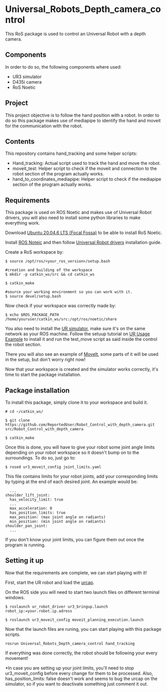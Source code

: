 # Universal_Robots_Depth_camera_control

This RoS package is used to control an Universal Robot with a depth camera.

## Components

In order to do so, the following components where used:

- UR3 simulator
- D435i camera
- RoS Noetic

## Project

This project objective is to follow the hand position with a robot.
In order to do so this package makes use of mediapipe to identify the hand and moveit for the communication with the robot.

## Contents
This repository contains hand_tracking and some helper scripts:
- Hand_tracking: Actual script used to track the hand and move the robot.
- moveit_test: Helper script to check if the moveit and connection to the robot section of the program actually works.
- hand_to_coordinates_mediapipe: Helper script to check if the mediapipe section of the program actually works.

## Requirements

This package is used on ROS Noetic and makes use of Universal Robot drivers, you will also need to install some python libraries to make everything work.

Download [Ubuntu 20.04.6 LTS (Focal Fossa)](https://releases.ubuntu.com/focal/) to be able to install RoS Noetic.

Install [ROS Noteic](http://wiki.ros.org/noetic/Installation/Ubuntu) and then follow [Universal Robot drivers](https://github.com/UniversalRobots/Universal_Robots_ROS_Driver/tree/master) installation guide.

Create a RoS workspace by:
```
$ source /opt/ros/<your_ros_version>/setup.bash

#creation and building of the workspace
$ mkdir -p catkin_ws/src && cd catkin_ws

$ catkin_make

#source your working environment so you can work with it.
$ source devel/setup.bash
```

Now check if your workspace was correctly made by:
```
$ echo $ROS_PACKAGE_PATH
/home/youruser/catkin_ws/src:/opt/ros/noetic/share
```

You also need to install the [UR simulator](https://www.universal-robots.com/download/?filters[]=98759&query=), make sure it's on the same network as your ROS machine. Follow the setuup tutorial on [UR Usage Example](https://github.com/UniversalRobots/Universal_Robots_ROS_Driver/blob/master/ur_robot_driver/doc/usage_example.md) to install it and run the test_move script as said inside the control the robot section.

There you will also see an example of [MoveIt](https://moveit.ros.org/), some parts of it will be used in the setup, but don't worry right now!

Now that your workspace is created and the simulator works correctly, it's time to start the package installation.

## Package installation

To install this package, simply clone it to your workspace and build it.

```
# cd ~/catkin_ws/

$ git clone https://github.com/ReportedUser/Robot_Control_with_depth_camera.git src/Robot_Control_with_depth_camera

$ catkin_make

```

Once this is done, you will have to give your robot some joint angle limits depending on your robot workspace so it doesn't bump on to the surroundings.
To do so, just go to:
```
$ rosed ur3_moveit_config joint_limits.yaml
```
This file contains limits for your robot joints, add your corresponding limits by typing at the end of each desired joint. An example would be:
```
  ... 
shoulder_lift_joint:
  has_velocity_limit: true
  ...
  max_acceleration: 0
  has_position_limits: true
  max_position: (max joint angle on radiants)
  min_position: (min joint angle on radiants)
shoulder_pan_joint:
  ...
```

If you don't know your joint limits, you can figure them out once the program is running.


## Setting it up

Now that the requirements are complete, we can start playing with it!

First, start the UR robot and load the [urcap](https://github.com/UniversalRobots/Universal_Robots_ExternalControl_URCap/releases).

On the ROS side you will need to start two launch files on different terminal windows.
```
$ roslaunch ur_robot_driver ur3_bringup.launch robot_ip:=your.robot.ip.adress
```
```
$ roslaunch ur3_moveit_config moveit_planning_execution.launch
```
Now that the launch files are runing, you can start playing with this package scripts.

```
rosrun Universal_Robots_Depth_camera_control hand_tracking
```

If everything was done correctly, the robot should be following your every movement!

*In case you are setting up your joint limits, you'll need to stop ur3_moveit_config before every change for them to be processed. Also, has_position_limits: false doesn't work and seems to bug the urcap on the simulator, so if you want to deactivate something just comment it out.
